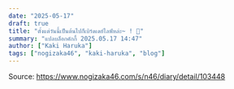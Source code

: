 ```yaml
---
date: "2025-05-17"
draft: true
title: "ตั้งแต่วันนี้เป็นต้นไปก็เบิร์ดเดย์ไลฟ์หล่ะ~ ! 🎂"
summary: "แปลบล็อกคักกี้ 2025.05.17 14:47"
author: ["Kaki Haruka"]
tags: ["nogizaka46", "kaki-haruka", "blog"]
---
```


Source: https://www.nogizaka46.com/s/n46/diary/detail/103448
